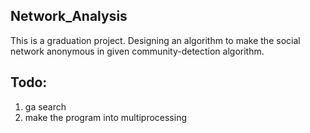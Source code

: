 ## Network_Analysis

This is a graduation project. Designing an algorithm to make the social network anonymous in given community-detection algorithm.


## Todo:
1. ga search
2. make the program into multiprocessing